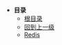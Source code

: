 * **目录**
  * [根目录](/README)
  * [回到上一级](/study/数据库/README.md)
  * [Redis](/study/数据库/Redis/Redis.md)